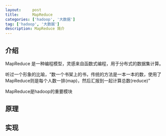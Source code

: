 ```yaml
---
layout:     post
title:      MapReduce
categories: ['hadoop', '大数据']
tag: ['hadoop', '大数据']
description: MapReduce 简介
---
```


## 介绍

MapReduce 是一种编程模型，灵感来自函数式编程，用于分布式的数据集计算。

听过一个形象的比喻，“数一个书架上的书，传统的方法是一本一本的数，使用了MapReduce则是每个人数一排(map)，然后汇报到一起计算总数(reduce)”

MapReduce是hadoop的重要模块

## 原理

## 实现

